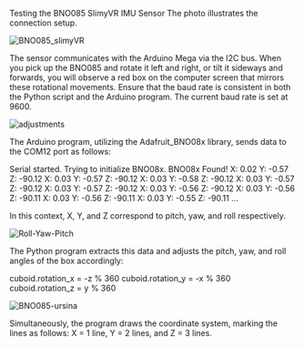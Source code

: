 Testing the BNO085 SlimyVR IMU Sensor The photo illustrates the connection setup. 

![BNO085_slimyVR](https://github.com/user-attachments/assets/74795e16-196d-4598-a7a1-642caf185d12)


The sensor communicates with the Arduino Mega via the I2C bus. When you pick up the BNO085 and rotate it left and right,
or tilt it sideways and forwards, you will observe a red box on the computer screen that mirrors these rotational movements.
Ensure that the baud rate is consistent in both the Python script and the Arduino program. The current baud rate is set at 9600. 

![adjustments](https://github.com/user-attachments/assets/4066bfc5-0454-4289-a9b4-0a5a742938f4)


The Arduino program, utilizing the Adafruit_BNO08x library, sends data to the COM12 port as follows:

Serial started. Trying to initialize BNO08x.
BNO08x Found!
X: 0.02 Y: -0.57 Z: -90.12
X: 0.03 Y: -0.57 Z: -90.12
X: 0.03 Y: -0.58 Z: -90.12
X: 0.03 Y: -0.57 Z: -90.12
X: 0.03 Y: -0.57 Z: -90.12
X: 0.03 Y: -0.56 Z: -90.12
X: 0.03 Y: -0.56 Z: -90.11
X: 0.03 Y: -0.56 Z: -90.11
X: 0.03 Y: -0.55 Z: -90.11
...

In this context, X, Y, and Z correspond to pitch, yaw, and roll respectively.


![Roll-Yaw-Pitch](https://github.com/user-attachments/assets/e5897706-58a4-42f2-becf-4cb44c5adb09)

The Python program extracts this data and adjusts the pitch, yaw, and roll angles of the box accordingly:

cuboid.rotation_x = -z % 360
cuboid.rotation_y = -x % 360
cuboid.rotation_z = y % 360

![BNO085-ursina](https://github.com/user-attachments/assets/84868254-cdcd-45ae-b4b9-7256a9c8ff2f)

Simultaneously, the program draws the coordinate system, marking the lines as follows: X = 1 line, Y = 2 lines, and Z = 3 lines.




